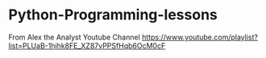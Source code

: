 # Python-Programming-lessons


From Alex the Analyst Youtube Channel
https://www.youtube.com/playlist?list=PLUaB-1hjhk8FE_XZ87vPPSfHqb6OcM0cF


